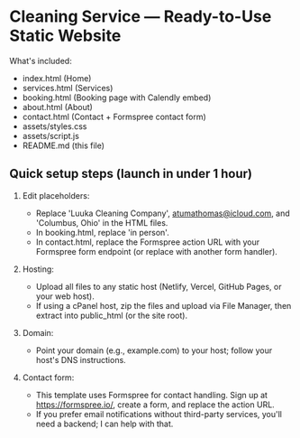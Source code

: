 Cleaning Service — Ready-to-Use Static Website
===============================================

What's included:
- index.html (Home)
- services.html (Services)
- booking.html (Booking page with Calendly embed)
- about.html (About)
- contact.html (Contact + Formspree contact form)
- assets/styles.css
- assets/script.js
- README.md (this file)

Quick setup steps (launch in under 1 hour)
-----------------------------------------
1. Edit placeholders:
   - Replace 'Luuka Cleaning Company', atumathomas@icloud.com, and 'Columbus, Ohio' in the HTML files.
   - In booking.html, replace 'in person'.
   - In contact.html, replace the Formspree action URL with your Formspree form endpoint (or replace with another form handler).

2. Hosting:
   - Upload all files to any static host (Netlify, Vercel, GitHub Pages, or your web host).
   - If using a cPanel host, zip the files and upload via File Manager, then extract into public_html (or the site root).

3. Domain:
   - Point your domain (e.g., example.com) to your host; follow your host's DNS instructions.

4. Contact form:
   - This template uses Formspree for contact handling. Sign up at https://formspree.io/, create a form, and replace the action URL.
   - If you prefer email notifications without third-party services, you'll need a backend; I can help with that.

